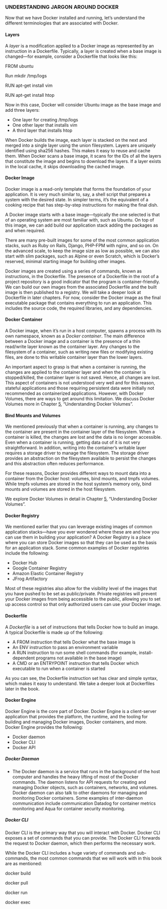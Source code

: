### UNDERSTANDING JARGON AROUND DOCKER

Now that we have Docker installed and running, let’s understand the different terminologies that are associated with Docker.

#### Layers

A *layer* is a modification applied to a Docker image as represented by an instruction in a Dockerfile. Typically, a layer is created when a base image is changed—for example, consider a Dockerfile that looks like this:

FROM ubuntu

Run mkdir /tmp/logs

RUN apt-get install vim

RUN apt-get install htop

Now in this case, Docker will consider Ubuntu image as the base image and add three layers:

- One layer for creating /tmp/logs
- One other layer that installs vim
- A third layer that installs htop

When Docker builds the image, each layer is stacked on the next and merged into a single layer using the union filesystem. Layers are uniquely identified using sha256 hashes. This makes it easy to reuse and cache them. When Docker scans a base image, it scans for the IDs of all the layers that constitute the image and begins to download the layers. If a layer exists in the local cache, it skips downloading the cached image.

#### Docker Image

Docker image is a read-only template that forms the foundation of your application. It is very much similar to, say, a shell script that prepares a system with the desired state. In simpler terms, it’s the equivalent of a cooking recipe that has step-by-step instructions for making the final dish.

A Docker image starts with a base image—typically the one selected is that of an operating system are most familiar with, such as Ubuntu. On top of this image, we can add build our application stack adding the packages as and when required.

There are many pre-built images for some of the most common application stacks, such as Ruby on Rails, Django, PHP-FPM with nginx, and so on. On the advanced scale, to keep the image size as low as possible, we can also start with slim packages, such as Alpine or even Scratch, which is Docker’s reserved, minimal starting image for building other images.

Docker images are created using a series of commands, known as instructions, in the Dockerfile. The presence of a Dockerfile in the root of a project repository is a good indicator that the program is container-friendly. We can build our own images from the associated Dockerfile and the built image is then published to a registry. We will take a deeper look at Dockerfile in later chapters. For now, consider the Docker image as the final executable package that contains everything to run an application. This includes the source code, the required libraries, and any dependencies.

#### Docker Container

A Docker image, when it’s run in a host computer, spawns a process with its own namespace, known as a *Docker container*. The main difference between a Docker image and a container is the presence of a thin read/write layer known as the container layer. Any changes to the filesystem of a container, such as writing new files or modifying existing files, are done to this writable container layer than the lower layers.

An important aspect to grasp is that when a container is running, the changes are applied to the container layer and when the container is stopped/killed, the container layer is not saved. Hence, all changes are lost. This aspect of containers is not understood very well and for this reason, stateful applications and those requiring persistent data were initially not recommended as containerized applications. However, with Docker Volumes, there are ways to get around this limitation. We discuss Docker Volumes more in Chapter [5](https://learning.oreilly.com/library/view/practical-docker-with/9781484237847/html/463857_1_En_5_Chapter.xhtml), “Understanding Docker Volumes”.

#### Bind Mounts and Volumes

We mentioned previously that when a container is running, any changes to the container are present in the container layer of the filesystem. When a container is killed, the changes are lost and the data is no longer accessible. Even when a container is running, getting data out of it is not very straightforward. In addition, writing into the container’s writable layer requires a storage driver to manage the filesystem. The storage driver provides an abstraction on the filesystem available to persist the changes and this abstraction often reduces performance.

For these reasons, Docker provides different ways to mount data into a container from the Docker host: volumes, bind mounts, and tmpfs volumes. While tmpfs volumes are stored in the host system’s memory only, bind mounts and volumes are stored in the host filesystem.

We explore Docker Volumes in detail in Chapter [5](https://learning.oreilly.com/library/view/practical-docker-with/9781484237847/html/463857_1_En_5_Chapter.xhtml), “Understanding Docker Volumes”.

#### Docker Registry

We mentioned earlier that you can leverage existing images of common application stacks—have you ever wondered where these are and how you can use them in building your application? A Docker Registry is a place where you can store Docker images so that they can be used as the basis for an application stack. Some common examples of Docker registries include the following:

- Docker Hub
- Google Container Registry
- Amazon Elastic Container Registry
- JFrog Artifactory

Most of these registries also allow for the visibility level of the images that you have pushed to be set as public/private. Private registries will prevent your Docker images from being accessible to the public, allowing you to set up access control so that only authorized users can use your Docker image.

#### Dockerfile

A *Dockerfile* is a set of instructions that tells Docker how to build an image. A typical Dockerfile is made up of the following:

- A FROM instruction that tells Docker what the base image is
- An ENV instruction to pass an environment variable
- A RUN instruction to run some shell commands (for example, install-dependent programs not available in the base image)
- A CMD or an ENTRYPOINT instruction that tells Docker which executable to run when a container is started

As you can see, the Dockerfile instruction set has clear and simple syntax, which makes it easy to understand. We take a deeper look at Dockerfiles later in the book.

#### Docker Engine

Docker Engine is the core part of Docker. Docker Engine is a client-server application that provides the platform, the runtime, and the tooling for building and managing Docker images, Docker containers, and more. Docker Engine provides the following:

- Docker daemon
- Docker CLI
- Docker API

##### Docker Daemon

- The Docker daemon is a service that runs in the background of the host computer and handles the heavy lifting of most of the Docker commands. The daemon listens for API requests for creating and managing Docker objects, such as containers, networks, and volumes. Docker daemon can also talk to other daemons for managing and monitoring Docker containers. Some examples of inter-daemon communication include communication Datadog for container metrics monitoring and Aqua for container security monitoring.

##### Docker CLI

Docker CLI is the primary way that you will interact with Docker. Docker CLI exposes a set of commands that you can provide. The Docker CLI forwards the request to Docker daemon, which then performs the necessary work.

While the Docker CLI includes a huge variety of commands and sub-commands, the most common commands that we will work with in this book are as mentioned:

docker build

docker pull

docker run

docker exec
